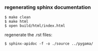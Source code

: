 ### regenerating sphinx documentation
```
$ make clean
$ make html
$ open build/html/index.html
```
regenerate the .rst files:
```
$ sphinx-apidoc -f -o ./source ../pygama/
```